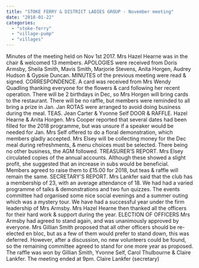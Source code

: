 ```yaml
---
title: "STOKE FERRY & DISTRICT LADIES GROUP - November meeting"
date: "2018-01-22"
categories: 
  - "stoke-ferry"
  - "village-pump"
  - "villages"
---
```


Minutes of the meeting held on Nov 1st 2017. Mrs Hazel Hearne was in the chair & welcomed 13 members. APOLOGIES were received from Doris Armsby, Sheila Smith, Mavis Smith, Marjorie Stevens, Anita Horgen, Audrey Hudson & Gypsie Duncan. MINUTES of the previous meeting were read & signed. CORRESPONDENCE. A card was received from Mrs Wendy Quadling thanking everyone for the flowers & card following her recent operation. There will be 2 birthdays in Dec, so Mrs Horgen will bring cards to the restaurant. There will be no raffle, but members were reminded to all bring a prize in Jan. Jan ROTAS were arranged to avoid doing business during the meal. TEAS. Jean Carter & Yvonne Self DOOR & RAFFLE. Hazel Hearne & Anita Horgen. Mrs Cooper reported that several dates had been filled for the 2018 programme, but was unsure if a speaker would be needed for Jan. Mrs Self offered to do a floral demonstration, which members gladly accepted. Mrs Elsey will be collecting money for the Dec meal during refreshments, & menu choices must be selected. There being no other business, the AGM followed. TREASURER’S REPORT. Mrs Elsey circulated copies of the annual accounts. Although these showed a slight profit, she suggested that an increase in subs would be beneficial. Members agreed to raise them to £15.00 for 2018, but teas & raffle will remain the same. SECRETARY’S REPORT. Mrs Lankfer said that the club has a membership of 23, with an average attendance of 18. We had had a varied programme of talks & demonstrations and two fun quizzes. The events committee had organised some nice social evenings and a summer outing which was a mystery tour. We have had a successful year under the firm leadership of Mrs Armsby. Mrs Hazel Hearne then thanked all the officers for their hard work & support during the year. ELECTION OF OFFICERS Mrs Armsby had agreed to stand again, and was unanimously approved by everyone. Mrs Gillian Smith proposed that all other officers should be re-elected en bloc, but as a few of them would prefer to stand down, this was deferred. However, after a discussion, no new volunteers could be found, so the remaining committee agreed to stand for one more year as proposed. The raffle was won by Gillian Smith, Yvonne Self, Carol Thulbourne & Claire Lankfer. The meeting ended at 9pm. Claire Lankfer (secretary)
